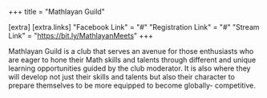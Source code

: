 +++
title = "Mathlayan Guild"

[extra]
[extra.links]
"Facebook Link" = "#"
"Registration Link" = "#"
"Stream Link" = "https://bit.ly/MathlayanMeets"
+++

Mathlayan Guild is a club that serves an avenue for those enthusiasts who are eager to hone their Math skills and talents through different and unique learning opportunities guided by the club moderator. It is also where they will develop not just their skills and talents but also their character to prepare themselves to be more equipped to become globally- competitive.